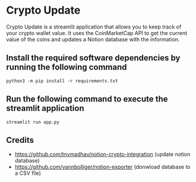 # **Crypto Update**

Crypto Update is a streamlit application that allows you to keep track of your crypto wallet value. It uses the CoinMarketCap API to get the current value of the coins and updates a Notion database with the information.

## **Install the required software dependencies by running the following command**
    
    python3 -m pip install -r requirements.txt

## **Run the following command to execute the streamlit application**
    
    streamlit run app.py
    
## **Credits**

- https://github.com/tnvmadhav/notion-crypto-integration (update notion database)
- https://github.com/yannbolliger/notion-exporter (donwload database to a CSV file)
